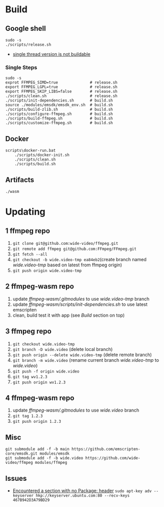 # Build

## Google shell

```
sudo -s
./scripts/release.sh
```

- [single thread version is not buildable](https://trac.ffmpeg.org/ticket/10009)

### Single Steps

```
sudo -s
exprot FFMPEG_SIMD=true              # release.sh
export FFMPEG_LGPL=true              # release.sh
export FFMPEG_SKIP_LIBS=false        # release.sh
./scripts/clean.sh                   # release.sh
./scripts/init-dependencies.sh       # build.sh
source ./modules/emsdk/emsdk_env.sh  # build.sh
./scripts/build-zlib.sh              # build.sh
./scripts/configure-ffmpeg.sh        # build.sh
./scripts/build-ffmpeg.sh            # build.sh
./scripts/customize-ffmpeg.sh        # build.sh
```

## Docker

```
scripts\docker-run.bat
	./scripts/docker-init.sh
	./scripts/clean.sh
	./scripts/build.sh
```

## Artifacts 

```
./wasm
```

# Updating

## 1 ffmpeg repo

1. `git clone git@github.com:wide-video/ffmpeg.git`
2. `git remote add ffmpeg git@github.com:FFmpeg/FFmpeg.git`
3. `git fetch --all`
4. `git checkout -b wide.video-tmp ea84eb2`(create branch named *wide.video-tmp* based on latest from ffmpeg origin)
5. `git push origin wide.video-tmp`

## 2 ffmpeg-wasm repo

1. update *ffmpeg-wasm/.gitmodules* to use *wide.video-tmp* branch
2. update *ffmpeg-wasm/scripts/init-dependencies.sh* to use latest emscripten
3. clean, build test it with app (see *Build* section on top)

## 3 ffmpeg repo

1. `git checkout wide.video-tmp`
2. `git branch -D wide.video` (delete local branch)
3. `git push origin --delete wide.video-tmp` (delete remote branch)
4. `git branch -m wide.video` (rename current branch *wide.video-tmp* to *wide.video*)
5. `git push -f origin wide.video`
6. `git tag wv1.2.3`
7. `git push origin wv1.2.3`

## 4 ffmpeg-wasm repo

1. update *ffmpeg-wasm/.gitmodules* to use *wide.video* branch
2. `git tag 1.2.3`
3. `git push origin 1.2.3`

## Misc

```
git submodule add -f -b main https://github.com/emscripten-core/emsdk.git modules/emsdk
git submodule add -f -b wide.video https://github.com/wide-video/ffmpeg modules/ffmpeg
```

## Issues

- [Encountered a section with no Package: header](https://github.com/hashicorp/consul/issues/11162) `sudo apt-key adv --keyserver hkp://keyserver.ubuntu.com:80 --recv-keys 467B942D3A79BD29`
